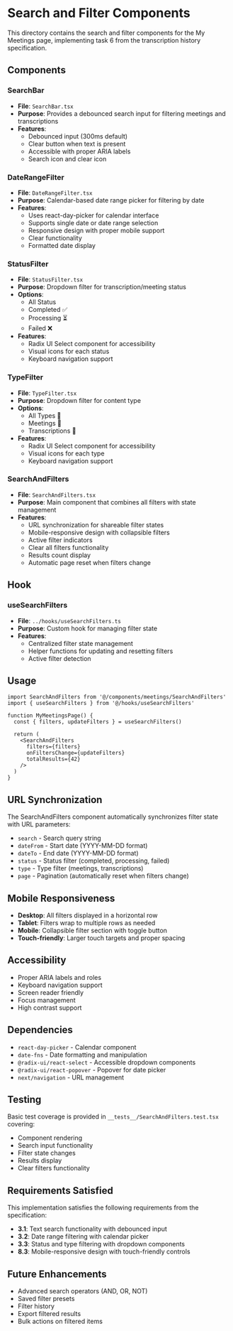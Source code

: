 # Search and Filter Components

This directory contains the search and filter components for the My Meetings page, implementing task 6 from the transcription history specification.

## Components

### SearchBar
- **File**: `SearchBar.tsx`
- **Purpose**: Provides a debounced search input for filtering meetings and transcriptions
- **Features**:
  - Debounced input (300ms default)
  - Clear button when text is present
  - Accessible with proper ARIA labels
  - Search icon and clear icon

### DateRangeFilter
- **File**: `DateRangeFilter.tsx`
- **Purpose**: Calendar-based date range picker for filtering by date
- **Features**:
  - Uses react-day-picker for calendar interface
  - Supports single date or date range selection
  - Responsive design with proper mobile support
  - Clear functionality
  - Formatted date display

### StatusFilter
- **File**: `StatusFilter.tsx`
- **Purpose**: Dropdown filter for transcription/meeting status
- **Options**:
  - All Status
  - Completed ✅
  - Processing ⏳
  - Failed ❌
- **Features**:
  - Radix UI Select component for accessibility
  - Visual icons for each status
  - Keyboard navigation support

### TypeFilter
- **File**: `TypeFilter.tsx`
- **Purpose**: Dropdown filter for content type
- **Options**:
  - All Types 📁
  - Meetings 👥
  - Transcriptions 🎵
- **Features**:
  - Radix UI Select component for accessibility
  - Visual icons for each type
  - Keyboard navigation support

### SearchAndFilters
- **File**: `SearchAndFilters.tsx`
- **Purpose**: Main component that combines all filters with state management
- **Features**:
  - URL synchronization for shareable filter states
  - Mobile-responsive design with collapsible filters
  - Active filter indicators
  - Clear all filters functionality
  - Results count display
  - Automatic page reset when filters change

## Hook

### useSearchFilters
- **File**: `../hooks/useSearchFilters.ts`
- **Purpose**: Custom hook for managing filter state
- **Features**:
  - Centralized filter state management
  - Helper functions for updating and resetting filters
  - Active filter detection

## Usage

```tsx
import SearchAndFilters from '@/components/meetings/SearchAndFilters'
import { useSearchFilters } from '@/hooks/useSearchFilters'

function MyMeetingsPage() {
  const { filters, updateFilters } = useSearchFilters()
  
  return (
    <SearchAndFilters
      filters={filters}
      onFiltersChange={updateFilters}
      totalResults={42}
    />
  )
}
```

## URL Synchronization

The SearchAndFilters component automatically synchronizes filter state with URL parameters:

- `search` - Search query string
- `dateFrom` - Start date (YYYY-MM-DD format)
- `dateTo` - End date (YYYY-MM-DD format)  
- `status` - Status filter (completed, processing, failed)
- `type` - Type filter (meetings, transcriptions)
- `page` - Pagination (automatically reset when filters change)

## Mobile Responsiveness

- **Desktop**: All filters displayed in a horizontal row
- **Tablet**: Filters wrap to multiple rows as needed
- **Mobile**: Collapsible filter section with toggle button
- **Touch-friendly**: Larger touch targets and proper spacing

## Accessibility

- Proper ARIA labels and roles
- Keyboard navigation support
- Screen reader friendly
- Focus management
- High contrast support

## Dependencies

- `react-day-picker` - Calendar component
- `date-fns` - Date formatting and manipulation
- `@radix-ui/react-select` - Accessible dropdown components
- `@radix-ui/react-popover` - Popover for date picker
- `next/navigation` - URL management

## Testing

Basic test coverage is provided in `__tests__/SearchAndFilters.test.tsx` covering:
- Component rendering
- Search input functionality
- Filter state changes
- Results display
- Clear filters functionality

## Requirements Satisfied

This implementation satisfies the following requirements from the specification:

- **3.1**: Text search functionality with debounced input
- **3.2**: Date range filtering with calendar picker
- **3.3**: Status and type filtering with dropdown components
- **8.3**: Mobile-responsive design with touch-friendly controls

## Future Enhancements

- Advanced search operators (AND, OR, NOT)
- Saved filter presets
- Filter history
- Export filtered results
- Bulk actions on filtered items
